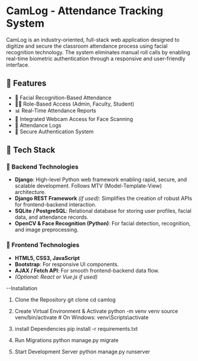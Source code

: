 
# CamLog - Attendance Tracking System

CamLog is an industry-oriented, full-stack web application designed to digitize and secure the classroom attendance process using facial recognition technology. The system eliminates manual roll calls by enabling real-time biometric authentication through a responsive and user-friendly interface.

## 🚀 Features

- 🎯 Facial Recognition-Based Attendance
- 🧑‍💼 Role-Based Access (Admin, Faculty, Student)
- 📊 Real-Time Attendance Reports
- 📸 Integrated Webcam Access for Face Scanning
- 📅 Attendance Logs
- 🔐 Secure Authentication System

## 📸 Tech Stack

### 🔧 Backend Technologies

- **Django**: High-level Python web framework enabling rapid, secure, and scalable development. Follows MTV (Model-Template-View) architecture.
- **Django REST Framework** *(if used)*: Simplifies the creation of robust APIs for frontend-backend interaction.
- **SQLite / PostgreSQL**: Relational database for storing user profiles, facial data, and attendance records.
- **OpenCV & Face Recognition (Python)**: For facial detection, recognition, and image preprocessing.

### 🎨 Frontend Technologies

- **HTML5, CSS3, JavaScript**
- **Bootstrap**: For responsive UI components.
- **AJAX / Fetch API**: For smooth frontend-backend data flow.
- *(Optional: React or Vue.js if used)*


--Installation

1. Clone the Repository
   git clone 
   cd camlog

2. Create Virtual Environment & Activate
   python -m venv venv
   source venv/bin/activate  # On Windows: venv\Scripts\activate


3. install Dependencies
   pip install -r requirements.txt

4. Run Migrations
   python manage.py migrate

5. Start Development Server
   python manage.py runserver




